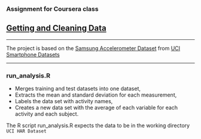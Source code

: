 
### Assignment for Coursera class
## [Getting and Cleaning Data](https://class.coursera.org/getdata-002)


---

The project is based on the [Samsung Accelerometer Dataset](https://d396qusza40orc.cloudfront.net/getdata%2Fprojectfiles%2FUCI%20HAR%20Dataset.zip)
from [UCI Smartphone Datasets](http://archive.ics.uci.edu/ml/datasets/Human+Activity+Recognition+Using+Smartphones)


---

### run_analysis.R

* Merges training and test datasets into one dataset,
* Extracts the mean and standard deviation for each measurement,
* Labels the data set with activity names,
* Creates a new data set with the average of each variable for each activity and each subject.

The R script run_analysis.R expects the data to be in the working directory
`UCI HAR Dataset`
